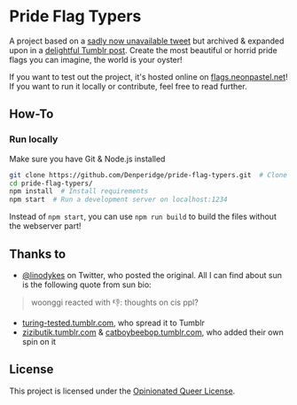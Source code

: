# Pride Flag Typers

A project based on a [sadly now unavailable tweet](https://web.archive.org/web/20200712210219/https://twitter.com/linodykes/status/1282400104356417537) but archived & expanded upon in a [delightful Tumblr post](https://www.tumblr.com/calierthewolf/715868902662569984/if-a-terf-even-looks-at-this-they-will-die-in). Create the most beautiful or horrid pride flags you can imagine, the world is your oyster!

If you want to test out the project, it's hosted online on [flags.neonpastel.net](https://flags.neonpastel.net)! If you want to run it locally or contribute, feel free to read further.

## How-To
### Run locally
Make sure you have Git & Node.js installed

```bash
git clone https://github.com/Denperidge/pride-flag-typers.git  # Clone the repository
cd pride-flag-typers/
npm install  # Install requirements
npm start  # Run a development server on localhost:1234
```

Instead of `npm start`, you can use `npm run build` to build the files without the webserver part!

## Thanks to
- [@linodykes](https://web.archive.org/web/20200712210219/https://twitter.com/linodykes/status/1282400104356417537) on Twitter, who posted the original. All I can find about sun is the following quote from sun bio:
> woonggi reacted with 👎: thoughts on cis ppl?
- [turing-tested.tumblr.com](https://turing-tested.tumblr.com), who spread it to Tumblr
- [zizibutik.tumblr.com](https://zizibutik.tumblr.com) & [catboybeebop.tumblr.com](https://catboybeebop.tumblr.com), who added their own spin on it

## License
This project is licensed under the [Opinionated Queer License](LICENSE).
